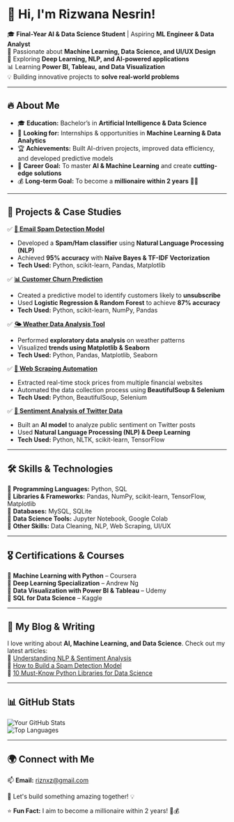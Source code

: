 # 👋 Hi, I'm Rizwana Nesrin!  

🎓 **Final-Year AI & Data Science Student** | Aspiring **ML Engineer & Data Analyst**  
🚀 Passionate about **Machine Learning, Data Science, and UI/UX Design**  
🌟 Exploring **Deep Learning, NLP, and AI-powered applications**  
📊 Learning **Power BI, Tableau, and Data Visualization**  
💡 Building innovative projects to **solve real-world problems**  

---

## 🔥 **About Me**  
- 🎓 **Education:** Bachelor’s in **Artificial Intelligence & Data Science**  
- 💼 **Looking for:** Internships & opportunities in **Machine Learning & Data Analytics**  
- 🏆 **Achievements:** Built AI-driven projects, improved data efficiency, and developed predictive models  
- 📌 **Career Goal:** To master **AI & Machine Learning** and create **cutting-edge solutions**  
- 💰 **Long-term Goal:** To become a **millionaire within 2 years** 🚀💸  

---

## 🚀 **Projects & Case Studies**  

✅ **[📩 Email Spam Detection Model](#)**  
- Developed a **Spam/Ham classifier** using **Natural Language Processing (NLP)**  
- Achieved **95% accuracy** with **Naïve Bayes & TF-IDF Vectorization**  
- **Tech Used:** Python, scikit-learn, Pandas, Matplotlib  

✅ **[📊 Customer Churn Prediction](#)**  
- Created a predictive model to identify customers likely to **unsubscribe**  
- Used **Logistic Regression & Random Forest** to achieve **87% accuracy**  
- **Tech Used:** Python, scikit-learn, NumPy, Pandas  

✅ **[🌤️ Weather Data Analysis Tool](#)**  
- Performed **exploratory data analysis** on weather patterns  
- Visualized **trends using Matplotlib & Seaborn**  
- **Tech Used:** Python, Pandas, Matplotlib, Seaborn  

✅ **[🤖 Web Scraping Automation](#)**  
- Extracted real-time stock prices from multiple financial websites  
- Automated the data collection process using **BeautifulSoup & Selenium**  
- **Tech Used:** Python, BeautifulSoup, Selenium  

✅ **[💬 Sentiment Analysis of Twitter Data](#)**  
- Built an **AI model** to analyze public sentiment on Twitter posts  
- Used **Natural Language Processing (NLP) & Deep Learning**  
- **Tech Used:** Python, NLTK, scikit-learn, TensorFlow  

---

## 🛠️ **Skills & Technologies**  
🔹 **Programming Languages:** Python, SQL  
🔹 **Libraries & Frameworks:** Pandas, NumPy, scikit-learn, TensorFlow, Matplotlib  
🔹 **Databases:** MySQL, SQLite  
🔹 **Data Science Tools:** Jupyter Notebook, Google Colab  
🔹 **Other Skills:** Data Cleaning, NLP, Web Scraping, UI/UX  

---

## 🎖️ **Certifications & Courses**  
📜 **Machine Learning with Python** – Coursera  
📜 **Deep Learning Specialization** – Andrew Ng  
📜 **Data Visualization with Power BI & Tableau** – Udemy  
📜 **SQL for Data Science** – Kaggle  

---

## 📖 **My Blog & Writing**  
I love writing about **AI, Machine Learning, and Data Science**. Check out my latest articles:  
📝 [Understanding NLP & Sentiment Analysis](#)  
📝 [How to Build a Spam Detection Model](#)  
📝 [10 Must-Know Python Libraries for Data Science](#)  

---

## 📊 **GitHub Stats**  
![Your GitHub Stats](https://github-readme-stats.vercel.app/api?username=your-username&show_icons=true&theme=radical)  
![Top Languages](https://github-readme-stats.vercel.app/api/top-langs/?username=your-username&layout=compact&theme=radical)  

---

## 🌍 **Connect with Me**  
📫 **Email:** riznxz@gmail.com  
 

🚀 Let's build something amazing together! 💡  

⭐ **Fun Fact:** I aim to become a millionaire within 2 years! 🚀💰  

